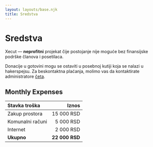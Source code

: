 ```yaml
---
layout: layouts/base.njk
title: Sredstva
---
```


# Sredstva

Xecut&nbsp;&mdash; **neprofitni** projekat
čije postojanje nije moguće bez finansijske podrške
članova i posetilaca.

Donacije u gotovini mogu se ostaviti u posebnoj kutiji
koja se nalazi u hakerspejsu.
Za beskontaktna plaćanja, molimo vas da kontaktirate administratore
<a target="_blank" href="{{ config.links.chat }}">četa</a>.

## Monthly Expenses

Stavka troška          | Iznos
:----------------------| -----------:
Zakup prostora         | 15&nbsp;000&nbsp;RSD
Komunalni računi       | 5&nbsp;000&nbsp;RSD
Internet               | 2&nbsp;000&nbsp;RSD
**Ukupno**             | **22&nbsp;000&nbsp;RSD**

